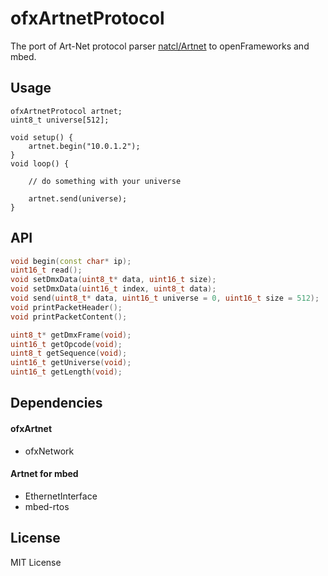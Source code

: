ofxArtnetProtocol
=================

The port of Art-Net protocol parser [natcl/Artnet](https://github.com/natcl/Artnet) to openFrameworks and mbed.

## Usage

```
ofxArtnetProtocol artnet;
uint8_t universe[512];

void setup() {
	artnet.begin("10.0.1.2");
}
void loop() {

	// do something with your universe

	artnet.send(universe);
}
```


## API

```c++
void begin(const char* ip);
uint16_t read();
void setDmxData(uint8_t* data, uint16_t size);
void setDmxData(uint16_t index, uint8_t data);
void send(uint8_t* data, uint16_t universe = 0, uint16_t size = 512);
void printPacketHeader();
void printPacketContent();

uint8_t* getDmxFrame(void);
uint16_t getOpcode(void);
uint8_t getSequence(void);
uint16_t getUniverse(void);
uint16_t getLength(void);
```


## Dependencies

#### ofxArtnet

- ofxNetwork


#### Artnet for mbed

- EthernetInterface
- mbed-rtos



## License

MIT License



